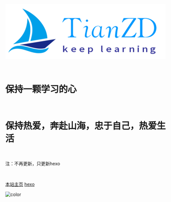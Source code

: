 ![](./assets/TianZD.png)

<br>

# 保持一颗学习的心

<br>

# 保持热爱，奔赴山海，忠于自己，热爱生活

<br>

注：不再更新，只更新hexo

<br>

[本站主页](README.md)    [hexo](http://tianzhendong.github.io)





<!-- 背景色 -->
![color](./)
